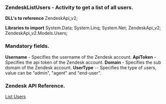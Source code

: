 ﻿
### ZendeskListUsers - Activity to get a list of all users.

**DLL's to reference**
ZendeskApi_v2;

**Libraries to import**
System.Data;
System.Linq;
System.Net;
ZendeskApi_v2;
ZendeskApi_v2.Models.Users;

### Mandatory fields.
**Username** - Specifies the username of the Zendesk account.
**ApiToken** - Specifies the api token of the Zendesk account.
**Domain** - Specifies the sub domain of the Zendesk account.
**UserType** -- Specifies the type of users, value can be "admin", "agent" and "end-user".
### Zendesk API Reference.

[List Users](https://developer.zendesk.com/rest_api/docs/support/users#list-users)